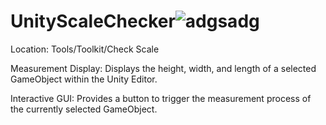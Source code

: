 # UnityScaleChecker![adgsadg](https://github.com/Nayatrei/UnityScaleChecker/assets/36463159/d0596a23-ccdc-4382-a5b8-6e9e895113c2)

Location: Tools/Toolkit/Check Scale

Measurement Display: Displays the height, width, and length of a selected GameObject within the Unity Editor.

Interactive GUI: Provides a button to trigger the measurement process of the currently selected GameObject.
